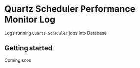 Quartz Scheduler Performance Monitor Log
=
Logs running `Quartz Scheduler` jobs into Database

Getting started
--
Coming soon
